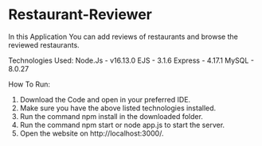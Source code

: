# Restaurant-Reviewer

In this Application You can add reviews of restaurants and browse the reviewed restaurants.

Technologies Used:
Node.Js - v16.13.0
EJS - 3.1.6
Express - 4.17.1
MySQL - 8.0.27

How To Run:
1. Download the Code and open in your preferred IDE.
2. Make sure you have the above listed technologies installed.
3. Run the command npm install in the downloaded folder.
4. Run the command npm start or node app.js to start the server.
5. Open the website on http://localhost:3000/.
